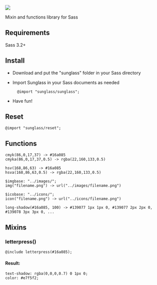 ![](http://cdn.devatrox.de/img/sunglass-logo.png)

Mixin and functions library for Sass

## Requirements
Sass 3.2+

## Install
* Download and put the "sunglass" folder in your Sass directory
* Import Sunglass in your Sass documents as needed

        @import "sunglass/sunglass";

* Have fun!

## Reset

    @import "sunglass/reset";

## Functions

    cmyk(86,0,17,37) -> #16a085
    cmyka(86,0,17,37,0.5) -> rgba(22,160,133,0.5)

    hsv(168,86,63) -> #16a085
    hsva(168,86,63,0.5) -> rgba(22,160,133,0.5)

    $imgbase: "../images/";
    img("filename.png") -> url("../images/filename.png")

    $icobase: "../icons/";
    icon("filename.png") -> url("../icons/filename.png")

    long-shadow(#16a085, 100) -> #139077 1px 1px 0, #139077 2px 2px 0, #139078 3px 3px 0, ...

## Mixins

### letterpress()

    @include letterpress(#16a085);

#### Result:

    text-shadow: rgba(0,0,0,0.7) 0 1px 0;
    color: #e7f5f2;
